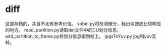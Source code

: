 # diff
这是存档的，并且不太有参考价值。
sobel.py将检测微分，标出块效应比较明显的地方。
read_partition.py读取dat文件中的CU划分信息。
add_partition_to_frame.py将划分信息画到帧上。
jpgsToYuv.py jpg和yuv互转。
